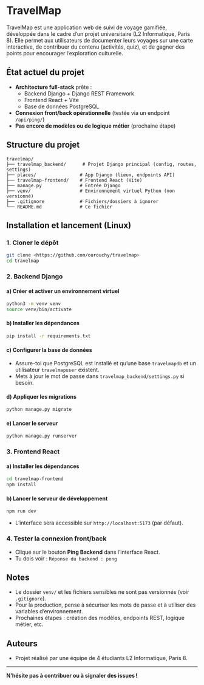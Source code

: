 # TravelMap

TravelMap est une application web de suivi de voyage gamifiée, développée dans le cadre d’un projet universitaire (L2 Informatique, Paris 8). Elle permet aux utilisateurs de documenter leurs voyages sur une carte interactive, de contribuer du contenu (activités, quiz), et de gagner des points pour encourager l’exploration culturelle.

## État actuel du projet
- **Architecture full-stack** prête :
  - Backend Django + Django REST Framework
  - Frontend React + Vite
  - Base de données PostgreSQL
- **Connexion front/back opérationnelle** (testée via un endpoint `/api/ping/`)
- **Pas encore de modèles ou de logique métier** (prochaine étape)

## Structure du projet
```
travelmap/
├── travelmap_backend/      # Projet Django principal (config, routes, settings)
├── places/                # App Django (lieux, endpoints API)
├── travelmap-frontend/    # Frontend React (Vite)
├── manage.py              # Entrée Django
├── venv/                  # Environnement virtuel Python (non versionné)
├── .gitignore             # Fichiers/dossiers à ignorer
└── README.md              # Ce fichier
```

## Installation et lancement (Linux)

### 1. Cloner le dépôt
```bash
git clone <https://github.com/ourouchy/travelmap>
cd travelmap
```

### 2. Backend Django
#### a) Créer et activer un environnement virtuel
```bash
python3 -m venv venv
source venv/bin/activate
```
#### b) Installer les dépendances
```bash
pip install -r requirements.txt
```
#### c) Configurer la base de données
- Assure-toi que PostgreSQL est installé et qu’une base `travelmapdb` et un utilisateur `travelmapuser` existent.
- Mets à jour le mot de passe dans `travelmap_backend/settings.py` si besoin.
#### d) Appliquer les migrations
```bash
python manage.py migrate
```
#### e) Lancer le serveur
```bash
python manage.py runserver
```

### 3. Frontend React
#### a) Installer les dépendances
```bash
cd travelmap-frontend
npm install
```
#### b) Lancer le serveur de développement
```bash
npm run dev
```
- L’interface sera accessible sur `http://localhost:5173` (par défaut).

### 4. Tester la connexion front/back
- Clique sur le bouton **Ping Backend** dans l’interface React.
- Tu dois voir : `Réponse du backend : pong`

## Notes
- Le dossier `venv/` et les fichiers sensibles ne sont pas versionnés (voir `.gitignore`).
- Pour la production, pense à sécuriser les mots de passe et à utiliser des variables d’environnement.
- Prochaines étapes : création des modèles, endpoints REST, logique métier, etc.

## Auteurs
- Projet réalisé par une équipe de 4 étudiants L2 Informatique, Paris 8.

---

**N’hésite pas à contribuer ou à signaler des issues !** 